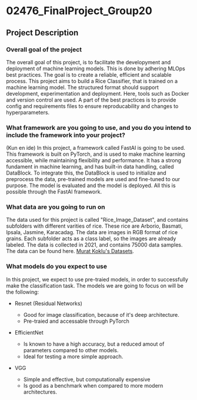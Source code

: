 # 02476_FinalProject_Group20

## Project Description
### Overall goal of the project
The overall goal of this project, is to facilitate the developyment and deployment of machine learning models. This is done by adhering MLOps best practices. The goal is to create a reliable, efficient and scalable process. This project aims to build a Rice Classifier, that is trained on a machine learning model. The structured format should support development, experimentation and deployment. Here, tools such as Docker and version control are used. A part of the best practices is to provide config and requirements files to ensure reproducability and changes to hyperparameters.
### What framework are you going to use, and you do you intend to include the framework into your project?
(Kun en ide)
In this project, a framework called FastAI is going to be used. This framework is built on PyTorch, and is used to make machine learning accessible, while maintaining flexibility and performance. It has a strong fundament in machine learning, and has built-in data handling, called DataBlock. To integrate this, the DataBlock is used to initialize and preprocess the data, pre-trained models are used and fine-tuned to our purpose. The model is evaluated and the model is deployed. All this is possible through the FastAI framework.

### What data are you going to run on
The data used for this project is called "Rice_Image_Dataset", and contains subfolders with different varities of rice. These rice are Arborio, Basmati, Ipsala, Jasmine, Karacadag. The data are images in RGB format of rice grains. Each subfolder acts as a class label, so the images are already labeled. The data is collected in 2021, and contains 75000 data samples. The data can be found here. [Murat Koklu's Datasets](https://www.muratkoklu.com/datasets/).

### What models do you expect to use
In this project, we expect to use pre-traied models, in order to successfully make the classification task. The models we are going to focus on will be the following:
* Resnet (Residual Networks)
  *  Good for image classification, because of it's deep architecture.
  *  Pre-traied and accessable through PyTorch
 
* EfficientNet
  * Is known to have a high accuracy, but a reduced amout of parameters compared to other models.
  * Ideal for testing a more simple approach.
 
* VGG
  * Simple and effective, but computationally expensive
  * Is good as a benchmark when compared to more modern architectures.
